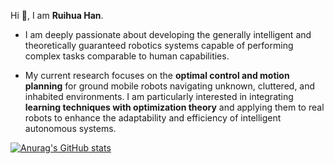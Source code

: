 Hi 👋, I am **Ruihua Han**. 

- I am deeply passionate about developing the generally intelligent and theoretically guaranteed robotics systems capable of performing complex tasks comparable to human capabilities. 

- My current research focuses on the **optimal control and motion planning** for ground mobile robots navigating unknown, cluttered, and inhabited environments. I am particularly interested in integrating **learning techniques with optimization theory** and applying them to real robots to enhance the adaptability and efficiency of intelligent autonomous systems. 
 

<!-- I am looking for the **postdoctoral  opportunity** in the robotics field.  -->


<!-- [![Anurag's GitHub stats](https://github-readme-stats.vercel.app/api?username=hanruihua&hide=prs,contribs&show_icons=true&theme=buefy)](https://github.com/anuraghazra/github-readme-stats) -->

[![Anurag's GitHub stats](https://github-readme-stats.vercel.app/api?username=hanruihua&show_icons=true&theme=buefy)](https://github.com/anuraghazra/github-readme-stats)

<!--[![Top Langs](https://github-readme-stats.vercel.app/api/top-langs/?username=hanruihua&layout=compact)](https://github.com/anuraghazra/github-readme-stats)-->
